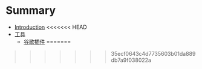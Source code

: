 # Summary

* [Introduction](README.md)
<<<<<<< HEAD
* [工具]()
	* [谷歌插件](Google_ext/gg-extension.md)
=======
>>>>>>> 35ecf0643c4d7735603b01da889db7a9f038022a

